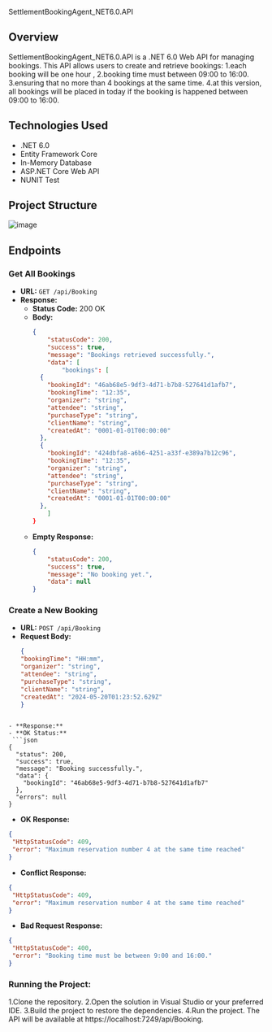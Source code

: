  SettlementBookingAgent_NET6.0.API

## Overview

SettlementBookingAgent_NET6.0.API is a .NET 6.0 Web API for managing bookings. 
This API allows users to create and retrieve bookings:
1.each booking will be one hour ,
2.booking time must between 09:00 to 16:00.
3.ensuring that no more than 4 bookings at the same time.
4.at this version, all bookings will be placed in today if the booking is happened between 09:00 to 16:00.

## Technologies Used

- .NET 6.0
- Entity Framework Core
- In-Memory Database
- ASP.NET Core Web API
- NUNIT Test

## Project Structure

![image](https://github.com/57tannerpl/BookingAgentSystem_NET6.0/assets/170209495/469f8a83-1475-47a4-94b3-a2a1a7125bef)

## Endpoints

### Get All Bookings

- **URL:** `GET /api/Booking`
- **Response:**
  - **Status Code:** 200 OK
  - **Body:**
    ```json
    {
        "statusCode": 200,
        "success": true,
        "message": "Bookings retrieved successfully.",
        "data": [
            "bookings": [
      {
        "bookingId": "46ab68e5-9df3-4d71-b7b8-527641d1afb7",
        "bookingTime": "12:35",
        "organizer": "string",
        "attendee": "string",
        "purchaseType": "string",
        "clientName": "string",
        "createdAt": "0001-01-01T00:00:00"
      },
      {
        "bookingId": "424dbfa8-a6b6-4251-a33f-e389a7b12c96",
        "bookingTime": "12:35",
        "organizer": "string",
        "attendee": "string",
        "purchaseType": "string",
        "clientName": "string",
        "createdAt": "0001-01-01T00:00:00"
      },
        ]
    }
    ```
  - **Empty Response:**
    ```json
    {
        "statusCode": 200,
        "success": true,
        "message": "No booking yet.",
        "data": null
    }
    ```

### Create a New Booking

- **URL:** `POST /api/Booking`
- **Request Body:**
  ```json
  {
  "bookingTime": "HH:mm",
  "organizer": "string",
  "attendee": "string",
  "purchaseType": "string",
  "clientName": "string",
  "createdAt": "2024-05-20T01:23:52.629Z"
  }
```

- **Response:**
- **OK Status:**
 ```json
{
  "status": 200,
  "success": true,
  "message": "Booking successfully.",
  "data": {
    "bookingId": "46ab68e5-9df3-4d71-b7b8-527641d1afb7"
  },
  "errors": null
}
```
- **OK Response:**
 ```json
{
  "HttpStatusCode": 409,
  "error": "Maximum reservation number 4 at the same time reached"
}
```
- **Conflict Response:**
 ```json
{
  "HttpStatusCode": 409,
  "error": "Maximum reservation number 4 at the same time reached"
}
```
- **Bad Request Response:**
 ```json
{
  "HttpStatusCode": 400,
  "error": "Booking time must be between 9:00 and 16:00."
}
```

### Running the Project:
1.Clone the repository.
2.Open the solution in Visual Studio or your preferred IDE.
3.Build the project to restore the dependencies.
4.Run the project. The API will be available at https://localhost:7249/api/Booking.
